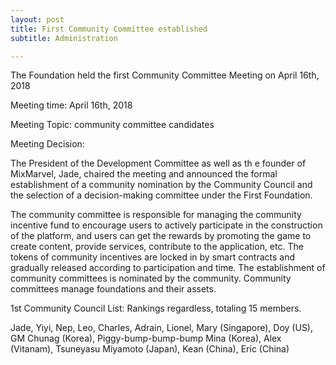 ```yaml
---
layout: post
title: First Community Committee established
subtitle: Administration

---
```


The Foundation held the first Community Committee Meeting on April 16th, 2018 

Meeting time: April 16th, 2018 

Meeting Topic: community committee candidates 

Meeting Decision: 

The President of the Development Committee as well as th e founder of MixMarvel, Jade, chaired the meeting and announced the formal establishment of a community nomination by the Community Council and the selection of a decision-making committee under the First Foundation. 

The community committee is responsible for managing the community incentive fund to encourage users to actively participate in the construction of the platform, and users can get the rewards by promoting the game to create content, provide services, contribute to the application, etc. The tokens of community incentives are locked in by smart contracts and gradually released according to participation and time. The establishment of community committees is nominated by the community. Community committees manage foundations and their assets. 

1st Community Council List: Rankings regardless, totaling 15 members.

Jade, Yiyi, Nep, Leo, Charles, Adrain, Lionel, Mary (Singapore), Doy (US), GM Chunag (Korea), Piggy-bump-bump-bump Mina (Korea), Alex (Vitanam), Tsuneyasu Miyamoto (Japan), Kean (China), Eric (China) 
